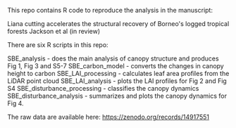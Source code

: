 This repo contains R code to reproduce the analysis in the manuscript: 

Liana cutting accelerates the structural recovery of Borneo's logged tropical forests
Jackson et al (in review)

There are six R scripts in this repo: 

SBE_analysis - does the main analysis of canopy structure and produces Fig 1, Fig 3 and S5-7
SBE_carbon_model - converts the changes in canopy height to carbon
SBE_LAI_processing - calculates leaf area profiles from the LiDAR point cloud
SBE_LAI_analysis - plots the LAI profiles for Fig 2 and Fig S4
SBE_disturbance_processing - classifies the canopy dynamics
SBE_disturbance_analysis - summarizes and plots the canopy dynamics for Fig 4.

The raw data are available here: https://zenodo.org/records/14917551


